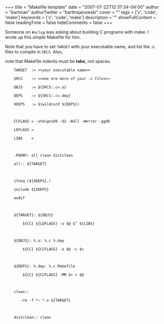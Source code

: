+++
title = "Makefile template"
date = "2007-07-22T12:37:34-04:00"
author = "bartman"
authorTwitter = "barttrojanowski"
cover = ""
tags = ['c', 'code', 'make']
keywords = ['c', 'code', 'make']
description = ""
showFullContent = false
readingTime = false
hideComments = false
+++

Someone on `#oclug` was asking about building C programs with make.  I wrote up this *simple* Makefile for him.



<!--more-->



Note that you have to set `TARGET` with your executable name, and list the .c files to compile in `SRCS`.  Also,

note that Makefile indents must be **tabs**, not spaces.



        TARGET  := <<your executable name>> 

        SRCS    := <<one ore more of your .c files>> 

        OBJS    := ${SRCS:.c=.o} 

        DEPS    := ${SRCS:.c=.dep} 

        XDEPS   := $(wildcard ${DEPS}) 

         

        CCFLAGS = -std=gnu99 -O2 -Wall -Werror -ggdb 

        LDFLAGS = 

        LIBS    = 

         

        .PHONY: all clean distclean 

        all:: ${TARGET} 

         

        ifneq (${XDEPS},) 

        include ${XDEPS} 

        endif 

         

        ${TARGET}: ${OBJS} 

            ${CC} ${LDFLAGS} -o $@ $^ ${LIBS} 

         

        ${OBJS}: %.o: %.c %.dep 

            ${CC} ${CCFLAGS} -o $@ -c $< 

         

        ${DEPS}: %.dep: %.c Makefile 

            ${CC} ${CCFLAGS} -MM $< > $@ 

         

        clean:: 

           -rm -f *~ *.o ${TARGET} 

         

        distclean:: clean


